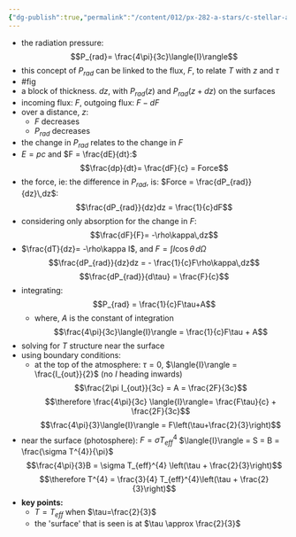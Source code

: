 ```yaml
---
{"dg-publish":true,"permalink":"/content/012/px-282-a-stars/c-stellar-atmosphere/c5-14-stellar-atmospheres/px-282-c13-temperature-structure/","noteIcon":"1","created":"2024-11-25T10:50:32.000+00:00","updated":"2024-11-26T09:39:02.972+00:00"}
---
```


- the radiation pressure: 
$$P_{rad}= \frac{4\pi}{3c}\langle{I}\rangle$$
- this concept of $P_{rad}$ can be linked to the flux, $F$, to relate $T$ with $z$ and $\tau$
- #fig
- a block of thickness. $dz$, with $P_{rad}(z)$ and $P_{rad}(z+dz)$ on the surfaces
- incoming flux: $F$, outgoing flux: $F-dF$
- over a distance, $z$:
	- $F$ decreases
	- $P_{rad}$ decreases
- the change in $P_{rad}$ relates to the change in $F$
- $E=pc$ and $F = \frac{dE}{dt}:$ 
$$\frac{dp}{dt}= \frac{dF}{c} = Force$$
- the force, ie: the difference in $P_{rad}$, is: $Force = \frac{dP_{rad}}{dz}\,dz$: 
$$\frac{dP_{rad}}{dz}dz = \frac{1}{c}dF$$
- considering only absorption for the change in $F:$ 
$$\frac{dF}{F}= -\rho\kappa\,dz$$
- $\frac{dT}{dz}= -\rho\kappa I$, and $F = \int I\cos\theta\,d\Omega$
$$\frac{dP_{rad}}{dz}dz = - \frac{1}{c}F\rho\kappa\,dz$$
$$\frac{dP_{rad}}{d\tau} = \frac{F}{c}$$
- integrating: 
$$P_{rad} = \frac{1}{c}F\tau+A$$
	- where, $A$ is the constant of integration
$$\frac{4\pi}{3c}\langle{I}\rangle = \frac{1}{c}F\tau + A$$
- solving for $T$ structure near the surface
- using boundary conditions:
	- at the top of the atmosphere: $\tau=0$, $\langle{I}\rangle = \frac{I_{out}}{2}$ (no $I$  heading inwards)
$$\frac{2\pi I_{out}}{3c} = A = \frac{2F}{3c}$$
$$\therefore \frac{4\pi}{3c} \langle{I}\rangle= \frac{F\tau}{c} + \frac{2F}{3c}$$
$$\frac{4\pi}{3}\langle{I}\rangle = F\left(\tau+\frac{2}{3}\right)$$
- near the surface (photosphere): 
	$F = \sigma T_{eff}^{4}$
	$\langle{I}\rangle = S = B = \frac{\sigma T^{4}}{\pi}$
$$\frac{4\pi}{3}B = \sigma T_{eff}^{4} \left(\tau + \frac{2}{3}\right)$$
$$\therefore T^{4} = \frac{3}{4} T_{eff}^{4}\left(\tau + \frac{2}{3}\right)$$
- **key points:**
	- $T = T_{eff}$ when $\tau=\frac{2}{3}$
	- the 'surface' that is seen is at $\tau \approx \frac{2}{3}$
